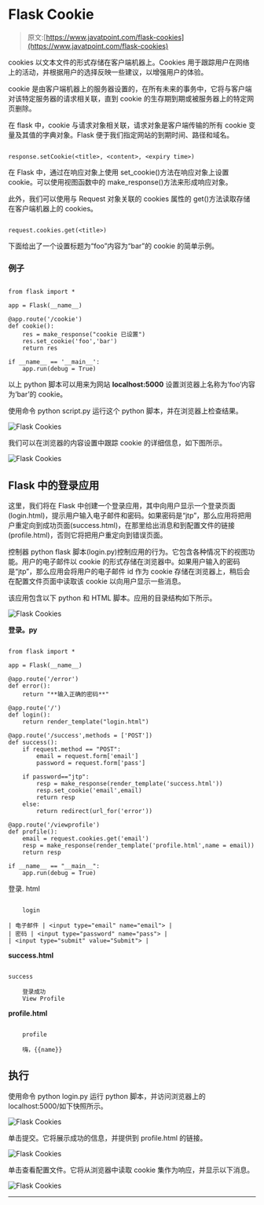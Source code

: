 # Flask Cookie

> 原文:[https://www.javatpoint.com/flask-cookies](https://www.javatpoint.com/flask-cookies)

cookies 以文本文件的形式存储在客户端机器上。Cookies 用于跟踪用户在网络上的活动，并根据用户的选择反映一些建议，以增强用户的体验。

cookie 是由客户端机器上的服务器设置的，在所有未来的事务中，它将与客户端对该特定服务器的请求相关联，直到 cookie 的生存期到期或被服务器上的特定网页删除。

在 flask 中，cookie 与请求对象相关联，请求对象是客户端传输的所有 cookie 变量及其值的字典对象。Flask 便于我们指定网站的到期时间、路径和域名。

```

response.setCookie(<title>, <content>, <expiry time>)

```

在 Flask 中，通过在响应对象上使用 set_cookie()方法在响应对象上设置 cookie。可以使用视图函数中的 make_response()方法来形成响应对象。

此外，我们可以使用与 Request 对象关联的 cookies 属性的 get()方法读取存储在客户端机器上的 cookies。

```

request.cookies.get(<title>)

```

下面给出了一个设置标题为“foo”内容为“bar”的 cookie 的简单示例。

### 例子

```

from flask import *

app = Flask(__name__)

@app.route('/cookie')
def cookie():
	res = make_response("cookie 已设置")
	res.set_cookie('foo','bar')
	return res

if __name__ == '__main__':
	app.run(debug = True)

```

以上 python 脚本可以用来为网站 **localhost:5000** 设置浏览器上名称为‘foo’内容为‘bar’的 cookie。

使用命令 python script.py 运行这个 python 脚本，并在浏览器上检查结果。

![Flask Cookies](../Images/2dfbd80b7eae35e28d25affb49857fc2.png)

我们可以在浏览器的内容设置中跟踪 cookie 的详细信息，如下图所示。

![Flask Cookies](../Images/789850bcee616fa1aa612476e6f0e9c0.png)

## Flask 中的登录应用

这里，我们将在 Flask 中创建一个登录应用，其中向用户显示一个登录页面(login.html)，提示用户输入电子邮件和密码。如果密码是“jtp”，那么应用将把用户重定向到成功页面(success.html)，在那里给出消息和到配置文件的链接(profile.html)，否则它将把用户重定向到错误页面。

控制器 python flask 脚本(login.py)控制应用的行为。它包含各种情况下的视图功能。用户的电子邮件以 cookie 的形式存储在浏览器中。如果用户输入的密码是“jtp”，那么应用会将用户的电子邮件 id 作为 cookie 存储在浏览器上，稍后会在配置文件页面中读取该 cookie 以向用户显示一些消息。

该应用包含以下 python 和 HTML 脚本。应用的目录结构如下所示。

![Flask Cookies](../Images/458c0788171a36b664c7adce682253b5.png)

**登录。py**

```

from flask import *

app = Flask(__name__)

@app.route('/error')
def error():
	return "**输入正确的密码**"

@app.route('/')
def login():
	return render_template("login.html")

@app.route('/success',methods = ['POST'])
def success():
	if request.method == "POST":
		email = request.form['email']
		password = request.form['pass']

	if password=="jtp":
		resp = make_response(render_template('success.html'))
		resp.set_cookie('email',email)
		return resp
	else:
		return redirect(url_for('error'))

@app.route('/viewprofile')
def profile():
	email = request.cookies.get('email')
	resp = make_response(render_template('profile.html',name = email))
	return resp

if __name__ == "__main__":
	app.run(debug = True)

```

登录. html

```

	login

| 电子邮件 | <input type="email" name="email"> |
| 密码 | <input type="password" name="pass"> |
| <input type="submit" value="Submit"> |

```

**success.html**

```

success

	登录成功
	View Profile

```

**profile.html**

```

	profile

	嗨，{{name}}

```

## 执行

使用命令 python login.py 运行 python 脚本，并访问浏览器上的 localhost:5000/如下快照所示。

![Flask Cookies](../Images/3766f30c4cc3a63a6cdd95d8971ababd.png)

单击提交。它将展示成功的信息，并提供到 profile.html 的链接。

![Flask Cookies](../Images/c2893591211a8deffaecdd46f6e957d3.png)

单击查看配置文件。它将从浏览器中读取 cookie 集作为响应，并显示以下消息。

![Flask Cookies](../Images/480edf923ede1f9f7cde9393b627f51e.png)

* * *